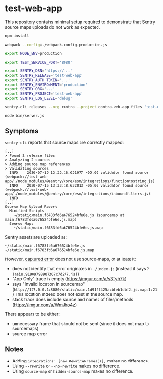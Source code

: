 # test-web-app

This repository contains minimal setup required to demonstrate that Sentry source maps uploads do not work as expected.

```bash
npm install

webpack --config=./webpack.config.production.js

export NODE_ENV=production

export TEST_SERVICE_PORT='8080'

export SENTRY_DSN='https://...'
export SENTRY_RELEASE='test-web-app'
export SENTRY_AUTH_TOKEN='...'
export SENTRY_ENVIRONMENT='production'
export SENTRY_ORG='...'
export SENTRY_PROJECT='test-web-app'
export SENTRY_LOG_LEVEL='debug'

sentry-cli releases --org contra --project contra-web-app files 'test-web-app' upload-sourcemaps ./dist --no-rewrite --validate --wait --url-prefix '~/static'

node bin/server.js

```

## Symptoms

`sentry-cli` reports that source maps are correctly mapped:

```
[..]
> Found 2 release files
> Analyzing 2 sources
> Adding source map references
> Validating sources
  INFO    2020-07-15 13:33:18.631977 -05:00 validator found source (webpack://test-web-app/./node_modules/@sentry/core/esm/integrations/functiontostring.js)
  INFO    2020-07-15 13:33:18.632013 -05:00 validator found source (webpack://test-web-app/./node_modules/@sentry/core/esm/integrations/inboundfilters.js)
  INFO
[..]
Source Map Upload Report
  Minified Scripts
    ~/static/main.f6783fd6a676524bfe6e.js (sourcemap at main.f6783fd6a676524bfe6e.js.map)
  Source Maps
    ~/static/main.f6783fd6a676524bfe6e.js.map

```

Sentry assets are uploaded as:

```
~/static/main.f6783fd6a676524bfe6e.js
~/static/main.f6783fd6a676524bfe6e.js.map
```

However, [captured error](https://imgur.com/a/6tXMVMA) does not use source-maps, or at least it:

* does not identify that error originates in `./index.js` (instead it says `?(main.91909798907307c7d277.js)`)
* "App Only" trace is empty (https://imgur.com/a/s3Tyh7k)
* says "Invalid location in sourcemap" (`http://127.0.0.1:8080/static/main.1d919f425acbfeb1dbf2.js.map:1:21`) This location indeed does not exist in the source map.
* stack trace does include source and names of files/methods (https://imgur.com/a/WmJho4z)

There appears to be either:

* unnecessary frame that should not be sent (since it does not map to sourcemaps)
* source map error

## Notes

* Adding `integrations: [new RewriteFrames()],` makes no difference.
* Using `--rewrite` or `--no-rewrite` makes no difference.
* Using `source-map` or `hidden-source-map` makes no difference.
